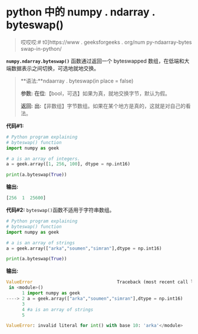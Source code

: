 # python 中的 numpy . ndarray . byteswap()

> 哎哎哎:# t0]https://www . geeksforgeeks . org/num py-ndaarray-bytes swap-in-python/

**`numpy.ndarray.byteswap()`** 函数通过返回一个 byteswapped 数组，在低端和大端数据表示之间切换，可选地就地交换。

> **语法:**ndaarray . byteswap(in place = false)
> 
> **参数:**
> **在位**:【bool，可选】如果为真，就地交换字节，默认为假。
> 
> **返回:**
> **出:**【非数组】字节数组。如果在某个地方是真的，这就是对自己的看法。

**代码#1:**

```py
# Python program explaining 
# byteswap() function 
import numpy as geek

# a is an array of integers.
a = geek.array([1, 256, 100], dtype = np.int16)

print(a.byteswap(True))
```

**输出:**

```py
[256  1  25600]
```

**代码#2:** `byteswap()`函数不适用于字符串数组。

```py
# Python program explaining 
# byteswap() function 
import numpy as geek

# a is an array of strings
a = geek.array(["arka","soumen","simran"],dtype = np.int16)

print(a.byteswap(True))
```

**输出:**

```py
ValueError                                Traceback (most recent call last)
 in <module>()
      1 import numpy as geek
----> 2 a = geek.array(["arka","soumen","simran"],dtype = np.int16)
      3 
      4 #a is an array of strings
      5 

ValueError: invalid literal for int() with base 10: 'arka'</module>
```